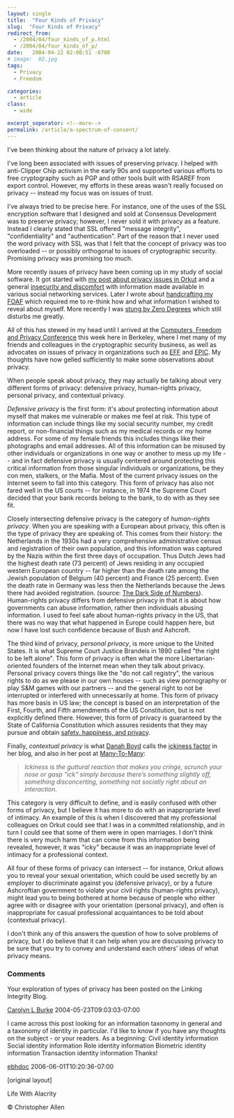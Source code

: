 ```yaml
---
layout: single
title:  "Four Kinds of Privacy"
slug:  "Four Kinds of Privacy"
redirect_from:
  - /2004/04/four_kinds_of_p.html
  - /2004/04/four_kinds_of_p/
date:   2004-04-22 02:00:51 -0700
# image:  02.jpg
tags: 
  - Privacy
  - Freedom

categories:
  - article
class:
  - wide

excerpt_seperator: <!--more-->
permalink: /article/a-spectrum-of-consent/
---
```


I've been thinking about the nature of privacy a lot lately.

I've long been associated with issues of preserving privacy. I helped with anti-Clipper Chip activism in the early 90s and supported various efforts to free cryptography such as PGP and other tools built with RSAREF from export control. However, my efforts in these areas wasn't really focused on privacy -- instead my focus was on issues of trust.

I've always tried to be precise here. For instance, one of the uses of the SSL encryption software that I designed and sold at Consensus Development was to preserve privacy; however, I never sold it with privacy as a feature. Instead I clearly stated that SSL offered "message integrity", "confidentiality" and "authentication". Part of the reason that I never used the word privacy with SSL was that I felt that the concept of privacy was too overloaded -- or possibly orthogonal to issues of cryptographic security. Promising privacy was promising too much.

More recently issues of privacy have been coming up in my study of social software. It got started with [my post about privacy issues in Orkut](/2004/02/confirmed_email.html) and a general [insecurity and discomfort](/2004/01/insecurity_at_o.html) with information made available in various social networking services. Later I wrote about [handcrafting my FOAF](/2004/02/handcrafting_my.html) which required me to re-think how and what information I wished to reveal about myself. More recently I was [stung by Zero Degrees](/2004/04/annoyed_by_zero.html) which still disturbs me greatly.

All of this has stewed in my head until I arrived at the [Computers, Freedom and Privacy Conference](http://www.cfp2004.org) this week here in Berkeley, where I met many of my friends and colleagues in the cryptographic security business, as well as advocates on issues of privacy in organizations such as [EFF](http://www.eff.org) and [EPIC](http://www.epic.org). My thoughts have now gelled sufficiently to make some observations about privacy.

When people speak about privacy, they may actually be talking about very different forms of privacy: defensive privacy, human-rights privacy, personal privacy, and contextual privacy.

_Defensive privacy_ is the first form: it's about protecting information about myself that makes me vulnerable or makes me feel at risk. This type of information can include things like my social security number, my credit report, or non-financial things such as my medical records or my home address. For some of my female friends this includes things like their photographs and email addresses. All of this information can be misused by other individuals or organizations in one way or another to mess up my life -- and in fact defensive privacy is usually centered around protecting this critical information from those singular individuals or organizations, be they con men, stalkers, or the Mafia. Most of the current privacy issues on the Internet seem to fall into this category. This form of privacy has also not fared well in the US courts -- for instance, in 1974 the Supreme Court decided that your bank records belong to the bank, to do with as they see fit.

Closely intersecting defensive privacy is the category of _human-rights privacy_. When you are speaking with a European about privacy, this often is the type of privacy they are speaking of. This comes from their history: the Netherlands in the 1930s had a very comprehensive administrative census and registration of their own population, and this information was captured by the Nazis within the first three days of occupation. Thus Dutch Jews had the highest death rate (73 percent) of Jews residing in any occupied western European country -- far higher than the death rate among the Jewish population of Belgium (40 percent) and France (25 percent). Even the death rate in Germany was less then the Netherlands because the Jews there had avoided registration. (source: [The Dark Side of Numbers](http://www.findarticles.com/cf_dls/m2267/2_68/77187772/p4/article.jhtml)). Human-rights privacy differs from defensive privacy in that it is about how governments can abuse information, rather then individuals abusing information. I used to feel safe about human-rights privacy in the US, that there was no way that what happened in Europe could happen here, but now I have lost such confidence because of Bush and Ashcroft.

The third kind of privacy, _personal privacy_, is more unique to the United States. It is what Supreme Court Justice Brandeis in 1890 called "the right to be left alone". This form of privacy is often what the more Libertarian-oriented founders of the Internet mean when they talk about privacy. Personal privacy covers things like the "do not call registry", the various rights to do as we please in our own houses -- such as view pornography or play S&M games with our partners -- and the general right to not be interrupted or interfered with unnecessarily at home. This form of privacy has more basis in US law; the concept is based on an interpretation of the First, Fourth, and Fifth amendments of the US Constitution, but is not explicitly defined there. However, this form of privacy is guaranteed by the State of California Constitution which assures residents that they may pursue and obtain [safety, happiness, and privacy](http://www.privacy.ca.gov/code/declaration.htm).

Finally, _contextual privacy_ is what [Danah Boyd](http://www.zephoria.org/thoughts/) calls the [ickiness factor](http://www.zephoria.org/thoughts/archives/2004/04/14/why_privacy_issues_matter_to_me.html#004117) in her blog, and also in her post at [Many-To-Many](http://www.corante.com/many/archives/2004/04/16/the_ickiness_factor.php"):

> _Ickiness is the guttural reaction that makes you cringe, scrunch your nose or gasp "ick" simply because there’s something slightly off, something disconcerting, something not socially right about an interaction._

This category is very difficult to define, and is easily confused with other forms of privacy, but I believe it has more to do with an inappropriate level of intimacy. An example of this is when I discovered that my professional colleagues on Orkut could see that I was in a committed relationship, and in turn I could see that some of them were in open marriages. I don't think there is very much harm that can come from this information being revealed, however, it was "icky" because it was an inappropriate level of intimacy for a professional context.

All four of these forms of privacy can intersect -- for instance, Orkut allows you to reveal your sexual orientation, which could be used secretly by an employer to discriminate against you (defensive privacy), or by a future Ashcroftian government to violate your civil rights (human-rights privacy), might lead you to being bothered at home because of people who either agree with or disagree with your orientation (personal privacy), and often is inappropriate for casual professional acquaintances to be told about (contextual privacy).

I don't think any of this answers the question of how to solve problems of privacy, but I do believe that it can help when you are discussing privacy to be sure that you try to convey and understand each others' ideas of what privacy means.

### Comments

Your exploration of types of privacy has been posted on the Linking Integrity Blog.

[Carolyn L Burke](http://linkingintegrity.blogspot.com/) 2004-05-23T09:03:03-07:00

I came across this post looking for an information taxonomy in general and a taxonomy of identity in particular. I'd like to know if you have any thoughts on the subject - or your readers. As a beginning: Civil identity information Social identity information Role identity information Biometric identity information Transaction identity information Thanks!

[ebhdoc](http://drhassen.blogspot.com) 2006-06-01T10:20:36-07:00

[original layout]

Life With Alacrity

© Christopher Allen